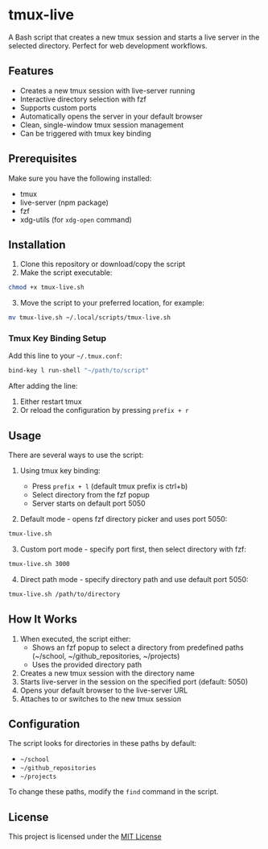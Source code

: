 # tmux-live

A Bash script that creates a new tmux session and starts a live server in the selected directory. Perfect for web development workflows.

## Features

- Creates a new tmux session with live-server running
- Interactive directory selection with fzf
- Supports custom ports
- Automatically opens the server in your default browser
- Clean, single-window tmux session management
- Can be triggered with tmux key binding

## Prerequisites

Make sure you have the following installed:

- tmux
- live-server (npm package)
- fzf
- xdg-utils (for `xdg-open` command)

## Installation

1. Clone this repository or download/copy the script
2. Make the script executable:

```bash
chmod +x tmux-live.sh
```

3. Move the script to your preferred location, for example:

```bash
mv tmux-live.sh ~/.local/scripts/tmux-live.sh
```

### Tmux Key Binding Setup

Add this line to your `~/.tmux.conf`:

```bash
bind-key l run-shell "~/path/to/script"
```

After adding the line:

1. Either restart tmux
2. Or reload the configuration by pressing `prefix + r`

## Usage

There are several ways to use the script:

1. Using tmux key binding:

   - Press `prefix + l` (default tmux prefix is ctrl+b)
   - Select directory from the fzf popup
   - Server starts on default port 5050

2. Default mode - opens fzf directory picker and uses port 5050:

```bash
tmux-live.sh
```

3. Custom port mode - specify port first, then select directory with fzf:

```bash
tmux-live.sh 3000
```

4. Direct path mode - specify directory path and use default port 5050:

```bash
tmux-live.sh /path/to/directory
```

## How It Works

1. When executed, the script either:
   - Shows an fzf popup to select a directory from predefined paths (~/school, ~/github_repositories, ~/projects)
   - Uses the provided directory path
2. Creates a new tmux session with the directory name
3. Starts live-server in the session on the specified port (default: 5050)
4. Opens your default browser to the live-server URL
5. Attaches to or switches to the new tmux session

## Configuration

The script looks for directories in these paths by default:

- `~/school`
- `~/github_repositories`
- `~/projects`

To change these paths, modify the `find` command in the script.

## License

This project is licensed under the [MIT License](https://mit-license.org/)

